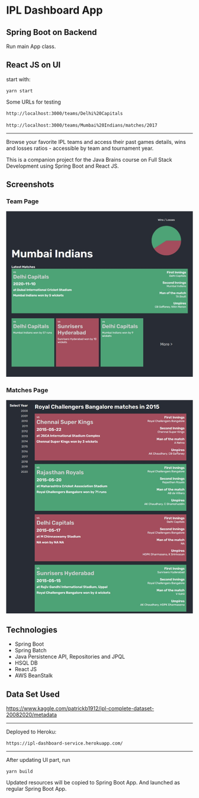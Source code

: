 # IPL Dashboard App
## Spring Boot on Backend

Run main App class.

## React JS on UI

start with:

    yarn start

Some URLs for testing

    http://localhost:3000/teams/Delhi%20Capitals

    http://localhost:3000/teams/Mumbai%20Indians/matches/2017

---
Browse your favorite IPL teams and access their past games details, wins and losses ratios - accessible by team and tournament year.

This is a companion project for the Java Brains course on Full Stack Development using Spring Boot and React JS.

## Screenshots

### Team Page

![Team Page Page](/README/team-page.jpg)

### Matches Page

![Matches Page](/README/matches-page.jpg)

## Technologies

* Spring Boot
* Spring Batch
* Java Persistence API, Repositories and JPQL
* HSQL DB
* React JS
* AWS BeanStalk

## Data Set Used
https://www.kaggle.com/patrickb1912/ipl-complete-dataset-20082020/metadata

---

Deployed to Heroku:

    https://ipl-dashboard-service.herokuapp.com/

---
After updating UI part, run 

    yarn build 

Updated resources will be copied to Spring Boot App. And launched as regular Spring Boot App. 

